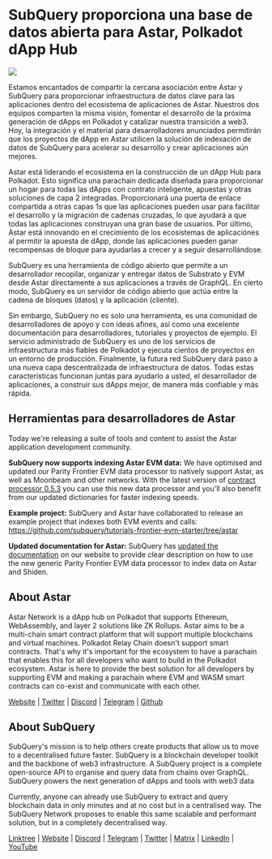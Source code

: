 # SubQuery proporciona una base de datos abierta para Astar, Polkadot dApp Hub

![](https://miro.medium.com/max/1400/1*VtFbnTYV48Y5mpZtwZsdXA.png)

Estamos encantados de compartir la cercana asociación entre Astar y SubQuery para proporcionar infraestructura de datos clave para las aplicaciones dentro del ecosistema de aplicaciones de Astar. Nuestros dos equipos comparten la misma visión, fomentar el desarrollo de la próxima generación de dApps en Polkadot y catalizar nuestra transición a web3. Hoy, la integración y el material para desarrolladores anunciados permitirán que los proyectos de dApp en Astar utilicen la solución de indexación de datos de SubQuery para acelerar su desarrollo y crear aplicaciones aún mejores.

Astar está liderando el ecosistema en la construcción de un dApp Hub para Polkadot. Esto significa una parachain dedicada diseñada para proporcionar un hogar para todas las dApps con contrato inteligente, apuestas y otras soluciones de capa 2 integradas. Proporcionará una puerta de enlace compartida a otras capas 1s que las aplicaciones pueden usar para facilitar el desarrollo y la migración de cadenas cruzadas, lo que ayudará a que todas las aplicaciones construyan una gran base de usuarios. Por último, Astar está innovando en el crecimiento de los ecosistemas de aplicaciónes al permitir la apuesta de dApp, donde las aplicaciones pueden ganar recompensas de bloque para ayudarlas a crecer y a seguir desarrollándose.

SubQuery es una herramienta de código abierto que permite a un desarrollador recopilar, organizar y entregar datos de Substrato y EVM desde Astar directamente a sus aplicaciones a través de GraphQL. En cierto modo, SubQuery es un servidor de código abierto que actúa entre la cadena de bloques (datos) y la aplicación (cliente).

Sin embargo, SubQuery no es solo una herramienta, es una comunidad de desarrolladores de apoyo y con ideas afines, así como una excelente documentación para desarrolladores, tutoriales y proyectos de ejemplo. El servicio administrado de SubQuery es uno de los servicios de infraestructura más fiables de Polkadot y ejecuta cientos de proyectos en un entorno de producción. Finalmente, la futura red SubQuery dará paso a una nueva capa descentralizada de infraestructura de datos. Todas estas características funcionan juntas para ayudarlo a usted, el desarrollador de aplicaciones, a construir sus dApps mejor, de manera más confiable y más rápida.

## **Herramientas para desarrolladores de Astar**

Today we're releasing a suite of tools and content to assist the Astar application development community.

**SubQuery now supports indexing Astar EVM data:** We have optimised and updated our Parity Frontier EVM data processor to natively support Astar, as well as Moonbeam and other networks. With the latest version of [contract processor 0.5.3](https://github.com/subquery/subql/releases/tag/contract-processors%2F0.5.3) you can use this new data processor and you'll also benefit from our updated dictionaries for faster indexing speeds.

**Example project:** SubQuery and Astar have collaborated to release an example project that indexes both EVM events and calls: https://github.com/subquery/tutorials-frontier-evm-starter/tree/astar

**Updated documentation for Astar:** SubQuery has [updated the documentation](https://university.subquery.network/build/substrate-evm.html) on our website to provide clear description on how to use the new generic Parity Frontier EVM data processor to index data on Astar and Shiden.

## About Astar

Astar Network is a dApp hub on Polkadot that supports Ethereum, WebAssembly, and layer 2 solutions like ZK Rollups. Astar aims to be a multi-chain smart contract platform that will support multiple blockchains and virtual machines. Polkadot Relay Chain doesn't support smart contracts. That's why it's important for the ecosystem to have a parachain that enables this for all developers who want to build in the Polkadot ecosystem. Astar is here to provide the best solution for all developers by supporting EVM and making a parachain where EVM and WASM smart contracts can co-exist and communicate with each other.

[Website](https://astar.network/) | [Twitter](https://twitter.com/AstarNetwork) | [Discord](https://discord.gg/Z3nC9U4) | [Telegram](https://t.me/PlasmOfficial) | [Github](https://github.com/AstarNetwork)

## About SubQuery

SubQuery's mission is to help others create products that allow us to move to a decentralised future faster. SubQuery is a blockchain developer toolkit and the backbone of web3 infrastructure. A SubQuery project is a complete open-source API to organise and query data from chains over GraphQL. SubQuery powers the next generation of dApps and tools with web3 data

Currently, anyone can already use SubQuery to extract and query blockchain data in only minutes and at no cost but in a centralised way. The SubQuery Network proposes to enable this same scalable and performant solution, but in a completely decentralised way.

[Linktree](https://linktr.ee/subquerynetwork) | [Website](https://subquery.network/) | [Discord](https://discord.com/invite/78zg8aBSMG) | [Telegram](https://t.me/subquerynetwork) | [Twitter](https://twitter.com/subquerynetwork) | [Matrix](https://matrix.to/#/#subquery:matrix.org) | [LinkedIn](https://www.linkedin.com/company/subquery) | [YouTube](https://www.youtube.com/channel/UCi1a6NUUjegcLHDFLr7CqLw)
